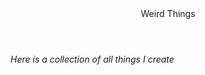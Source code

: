 <!DOCTYPE html>
<html>

<head>
        <meta http-equiv="Content-Type" content="text/html; charset=UTF-8">
	<meta name="viewport" content="width=device-width, initial-scale=1">
        <title>Weird Things</title>
</head>

<body>
        <header>Weird Things</header>
        <h6> Here is a collection of all things I create </h6>
        <a href:"/Earrape :)/">
        </a>
</body>
</html>
  
